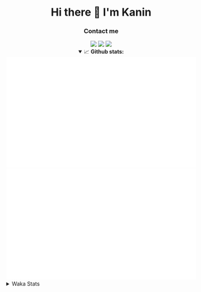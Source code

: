 <div align="center">
 <h1>Hi there 👋 I'm Kanin</h1>
 <h3>Contact me</h3>
 <a href="mailto:im@kanin.dev"><img src="https://img.shields.io/badge/gmail-%23D14836.svg?&style=for-the-badge&logo=gmail&logoColor=white"/></a>
 <a href="https://twitter.com/KaninDev"><img src="https://img.shields.io/badge/twitter-%231DA1F2.svg?&style=for-the-badge&logo=twitter&logoColor=white"/></a>
 <a href="https://www.linkedin.com/in/KaninDev"><img src="https://img.shields.io/badge/linkedin-%230077B5.svg?&style=for-the-badge&logo=linkedin&logoColor=white"/></a>
<details open>
  <summary>📈 <b>Github stats:</b></summary>
  <img src="https://github.com/Kanin/Kanin/blob/master/scripts/GitHubStats/generated/overview.svg"/>
  <img src="https://github.com/Kanin/Kanin/blob/master/scripts/GitHubStats/generated/languages.svg"/>
</details>
</div>

<details>
 <summary>Waka Stats</summary>

<!--START_SECTION:waka-->
![Code Time](http://img.shields.io/badge/Code%20Time-1%2C901%20hrs%2059%20mins-blue)

![Profile Views](http://img.shields.io/badge/Profile%20Views-5-blue)

![Lines of code](https://img.shields.io/badge/From%20Hello%20World%20I%27ve%20Written-27%20Thousand%20lines%20of%20code-blue)

**🐱 My GitHub Data** 

> 🏆 44 Contributions in the Year 2023
 > 
> 📦 97.4 kB Used in GitHub's Storage 
 > 
> 🚫 Not Opted to Hire
 > 
> 📜 18 Public Repositories 
 > 
> 🔑 10 Private Repositories  
 > 
**I'm a Night 🦉** 

```text
🌞 Morning    64 commits     ████░░░░░░░░░░░░░░░░░░░░░   16.71% 
🌆 Daytime    53 commits     ███░░░░░░░░░░░░░░░░░░░░░░   13.84% 
🌃 Evening    119 commits    ███████░░░░░░░░░░░░░░░░░░   31.07% 
🌙 Night      147 commits    █████████░░░░░░░░░░░░░░░░   38.38%

```
📅 **I'm Most Productive on Sunday** 

```text
Monday       51 commits     ███░░░░░░░░░░░░░░░░░░░░░░   13.32% 
Tuesday      30 commits     ██░░░░░░░░░░░░░░░░░░░░░░░   7.83% 
Wednesday    44 commits     ██░░░░░░░░░░░░░░░░░░░░░░░   11.49% 
Thursday     52 commits     ███░░░░░░░░░░░░░░░░░░░░░░   13.58% 
Friday       32 commits     ██░░░░░░░░░░░░░░░░░░░░░░░   8.36% 
Saturday     52 commits     ███░░░░░░░░░░░░░░░░░░░░░░   13.58% 
Sunday       122 commits    ████████░░░░░░░░░░░░░░░░░   31.85%

```


📊 **This Week I Spent My Time On** 

```text
⌚︎ Time Zone: America/New_York

💬 Programming Languages: 
Python                   8 hrs 27 mins       ████████████████████████░   97.36% 
Text                     11 mins             ░░░░░░░░░░░░░░░░░░░░░░░░░   2.21% 
Log File                 1 min               ░░░░░░░░░░░░░░░░░░░░░░░░░   0.21% 
virtualenv               0 secs              ░░░░░░░░░░░░░░░░░░░░░░░░░   0.13% 
HTML                     0 secs              ░░░░░░░░░░░░░░░░░░░░░░░░░   0.09%

🔥 Editors: 
PyCharm                  8 hrs 41 mins       █████████████████████████   100.0%

🐱‍💻 Projects: 
VoiceSphere              3 hrs 29 mins       ██████████░░░░░░░░░░░░░░░   40.23% 
BB-CommunityBot          2 hrs 55 mins       ████████░░░░░░░░░░░░░░░░░   33.72% 
MediaUploader            2 hrs 15 mins       ██████░░░░░░░░░░░░░░░░░░░   26.04% 
Unknown Project          0 secs              ░░░░░░░░░░░░░░░░░░░░░░░░░   0.0%

💻 Operating System: 
Windows                  8 hrs 41 mins       █████████████████████████   100.0%

```

**I Mostly Code in Python** 

```text
Python                   25 repos            ██████████████████░░░░░░░   73.53% 
JavaScript               3 repos             ██░░░░░░░░░░░░░░░░░░░░░░░   8.82% 
Java                     3 repos             ██░░░░░░░░░░░░░░░░░░░░░░░   8.82% 
Kotlin                   2 repos             █░░░░░░░░░░░░░░░░░░░░░░░░   5.88% 
HTML                     1 repo              ░░░░░░░░░░░░░░░░░░░░░░░░░   2.94%

```


**Timeline**

![Chart not found](https://raw.githubusercontent.com/Kanin/Kanin/master/charts/bar_graph.png) 


 Last Updated on 07/02/2023 06:39:25 UTC
<!--END_SECTION:waka-->
</details>
